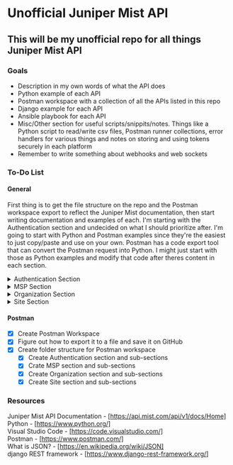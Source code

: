 # Unofficial Juniper Mist API #

## This will be my unofficial repo for all things Juniper Mist API ##

### Goals ###

* Description in my own words of what the API does
* Python example of each API
* Postman workspace with a collection of all the APIs listed in this repo
* Django example for each API
* Ansible playbook for each API
* Misc/Other section for useful scripts/snippits/notes. Things like a Python script to read/write csv files, Postman runner collections, error handlers for various things and notes on storing and using tokens securely in each platform
* Remember to write something about webhooks and web sockets

### To-Do List ###

#### General ####

First thing is to get the file structure on the repo and the Postman workspace export to reflect the Juniper Mist documentation, then start writing documentation and examples of each. I'm starting with the Authentication section and undecided on what I should prioritize after. I'm going to start with Python and Postman examples since they're the easiest to just copy/paste and use on your own. Postman  has a code export tool that can convert the Postman request into Python. I might just start with those as Python examples and modify that code after theres content in each section.

<details>
<summary>Authentication Section</summary>

* [ ] API Token
  * [ ] Documentation
  * [ ] Postman Example
  * [ ] Python Example
  * [ ] Ansible Example
* [ ] Audit Logs
  * [ ] Documentation
  * [ ] Postman Example
  * [ ] Python Example
  * [ ] Ansible Example
* [ ] Integration
  * [ ] Documentation
  * [ ] Postman Example
  * [ ] Python Example
  * [ ] Ansible Example
* [ ] Leave
  * [ ] Documentation
  * [ ] Postman Example
  * [ ] Python Example
  * [ ] Ansible Example
* [ ] Login
  * [ ] Documentation
  * [ ] Postman Example
  * [ ] Python Example
  * [ ] Ansible Example
* [ ] Misc
  * [ ] Documentation
  * [ ] Postman Example
  * [ ] Python Example
  * [ ] Ansible Example
* [ ] Privileges
  * [ ] Documentation
  * [ ] Postman Example
  * [ ] Python Example
  * [ ] Ansible Example
* [ ] Register
  * [ ] Documentation
  * [ ] Postman Example
  * [ ] Python Example
  * [ ] Ansible Example

</details>

<details>
<summary>MSP Section</summary>

* [ ] Audit Logs
  * [ ] Documentation
  * [ ] Postman Example
  * [ ] Python Example
  * [ ] Ansible Example
* [ ] License
  * [ ] Documentation
  * [ ] Postman Example
  * [ ] Python Example
  * [ ] Ansible Example
* [ ] MSP Admins
  * [ ] Documentation
  * [ ] Postman Example
  * [ ] Python Example
  * [ ] Ansible Example
* [ ] MSP Insights
  * [ ] Documentation
  * [ ] Postman Example
  * [ ] Python Example
  * [ ] Ansible Example
* [ ] Org Group
  * [ ] Documentation
  * [ ] Postman Example
  * [ ] Python Example
  * [ ] Ansible Example

</details>

<details>
<summary>Organization Section</summary>

* [ ] Admins
  * [ ] Documentation
  * [ ] Postman Example
  * [ ] Python Example
  * [ ] Ansible Example
* [ ] AP Template
  * [ ] Documentation
  * [ ] Postman Example
  * [ ] Python Example
  * [ ] Ansible Example
* [ ] API Token
  * [ ] Documentation
  * [ ] Postman Example
  * [ ] Python Example
  * [ ] Ansible Example
* [ ] Audit Logs
  * [ ] Documentation
  * [ ] Postman Example
  * [ ] Python Example
  * [ ] Ansible Example
* [ ] Custom Roles
  * [ ] Documentation
  * [ ] Postman Example
  * [ ] Python Example
  * [ ] Ansible Example
* [ ] Device Profile
  * [ ] Documentation
  * [ ] Postman Example
  * [ ] Python Example
  * [ ] Ansible Example
* [ ] EVPN
  * [ ] Documentation
  * [ ] Postman Example
  * [ ] Python Example
  * [ ] Ansible Example
* [ ] Gateway Template
  * [ ] Documentation
  * [ ] Postman Example
  * [ ] Python Example
  * [ ] Ansible Example
* [ ] Installer APIs
  * [ ] Documentation
  * [ ] Postman Example
  * [ ] Python Example
  * [ ] Ansible Example
* [ ] Inventory
  * [ ] Documentation
  * [ ] Postman Example
  * [ ] Python Example
  * [ ] Ansible Example
* [ ] License
  * [ ] Documentation
  * [ ] Postman Example
  * [ ] Python Example
  * [ ] Ansible Example
* [ ] Map Import
  * [ ] Documentation
  * [ ] Postman Example
  * [ ] Python Example
  * [ ] Ansible Example
* [ ] Network Template
  * [ ] Documentation
  * [ ] Postman Example
  * [ ] Python Example
  * [ ] Ansible Example
* [ ] Networks
  * [ ] Documentation
  * [ ] Postman Example
  * [ ] Python Example
  * [ ] Ansible Example
* [ ] Org
  * [ ] Documentation
  * [ ] Postman Example
  * [ ] Python Example
  * [ ] Ansible Example
* [ ] Org Asset
  * [ ] Documentation
  * [ ] Postman Example
  * [ ] Python Example
  * [ ] Ansible Example
* [ ] Org Asset Filters
  * [ ] Documentation
  * [ ] Postman Example
  * [ ] Python Example
  * [ ] Ansible Example
* [ ] Org PSK
  * [ ] Documentation
  * [ ] Postman Example
  * [ ] Python Example
  * [ ] Ansible Example
* [ ] Org Report (Under development)
  * [ ] Documentation
  * [ ] Postman Example
  * [ ] Python Example
  * [ ] Ansible Example
* [ ] Org Setting
  * [ ] Documentation
  * [ ] Postman Example
  * [ ] Python Example
  * [ ] Ansible Example
* [ ] Org Stats
  * [ ] Documentation
  * [ ] Postman Example
  * [ ] Python Example
  * [ ] Ansible Example
* [ ] Org Webhooks
  * [ ] Documentation
  * [ ] Postman Example
  * [ ] Python Example
  * [ ] Ansible Example
* [ ] Org Wlan
  * [ ] Documentation
  * [ ] Postman Example
  * [ ] Python Example
  * [ ] Ansible Example
* [ ] Org Wxlan Rules
  * [ ] Documentation
  * [ ] Postman Example
  * [ ] Python Example
  * [ ] Ansible Example
* [ ] Org Wxlan Tags
  * [ ] Documentation
  * [ ] Postman Example
  * [ ] Python Example
  * [ ] Ansible Example
* [ ] Org Wxlan Tunnel
  * [ ] Documentation
  * [ ] Postman Example
  * [ ] Python Example
  * [ ] Ansible Example
* [ ] PSK Portal
  * [ ] Documentation
  * [ ] Postman Example
  * [ ] Python Example
  * [ ] Ansible Example
* [ ] RF Template
  * [ ] Documentation
  * [ ] Postman Example
  * [ ] Python Example
  * [ ] Ansible Example
* [ ] SDK Client
  * [ ] Documentation
  * [ ] Postman Example
  * [ ] Python Example
  * [ ] Ansible Example
* [ ] SDK Invite
  * [ ] Documentation
  * [ ] Postman Example
  * [ ] Python Example
  * [ ] Ansible Example
* [ ] SDK Template
  * [ ] Documentation
  * [ ] Postman Example
  * [ ] Python Example
  * [ ] Ansible Example
* [ ] Service Policies
  * [ ] Documentation
  * [ ] Postman Example
  * [ ] Python Example
  * [ ] Ansible Example
* [ ] Services
  * [ ] Documentation
  * [ ] Postman Example
  * [ ] Python Example
  * [ ] Ansible Example
* [ ] Site Groups
  * [ ] Documentation
  * [ ] Postman Example
  * [ ] Python Example
  * [ ] Ansible Example
* [ ] Template
  * [ ] Documentation
  * [ ] Postman Example
  * [ ] Python Example
  * [ ] Ansible Example
* [ ] Tickets
  * [ ] Documentation
  * [ ] Postman Example
  * [ ] Python Example
  * [ ] Ansible Example
* [ ] VPN
  * [ ] Documentation
  * [ ] Postman Example
  * [ ] Python Example
  * [ ] Ansible Example

</details>

<details>
<summary>Site Section</summary>

* [ ] Alarms
  * [ ] Documentation
  * [ ] Postman Example
  * [ ] Python Example
  * [ ] Ansible Example
* [ ] Asset Filters
  * [ ] Documentation
  * [ ] Postman Example
  * [ ] Python Example
  * [ ] Ansible Example
* [ ] Assets
  * [ ] Documentation
  * [ ] Postman Example
  * [ ] Python Example
  * [ ] Ansible Example
* [ ] Beacons
  * [ ] Documentation
  * [ ] Postman Example
  * [ ] Python Example
  * [ ] Ansible Example
* [ ] Client Stats
  * [ ] Documentation
  * [ ] Postman Example
  * [ ] Python Example
  * [ ] Ansible Example
* [ ] Const
  * [ ] Documentation
  * [ ] Postman Example
  * [ ] Python Example
  * [ ] Ansible Example
* [ ] Device
  * [ ] Documentation
  * [ ] Postman Example
  * [ ] Python Example
  * [ ] Ansible Example
* [ ] Device Stats
  * [ ] Documentation
  * [ ] Postman Example
  * [ ] Python Example
  * [ ] Ansible Example
* [ ] Discovered Switch Metrics Search
  * [ ] Documentation
  * [ ] Postman Example
  * [ ] Python Example
  * [ ] Ansible Example
* [ ] Discovered Switches
  * [ ] Documentation
  * [ ] Postman Example
  * [ ] Python Example
  * [ ] Ansible Example
* [ ] EVPN
  * [ ] Documentation
  * [ ] Postman Example
  * [ ] Python Example
  * [ ] Ansible Example
* [ ] HA Cluster
  * [ ] Documentation
  * [ ] Postman Example
  * [ ] Python Example
  * [ ] Ansible Example
* [ ] Insights
  * [ ] Documentation
  * [ ] Postman Example
  * [ ] Python Example
  * [ ] Ansible Example
* [ ] Location
  * [ ] Documentation
  * [ ] Postman Example
  * [ ] Python Example
  * [ ] Ansible Example
* [ ] Machine Learning
  * [ ] Documentation
  * [ ] Postman Example
  * [ ] Python Example
  * [ ] Ansible Example
* [ ] Map
  * [ ] Documentation
  * [ ] Postman Example
  * [ ] Python Example
  * [ ] Ansible Example
* [ ] Packet Capture
  * [ ] Documentation
  * [ ] Postman Example
  * [ ] Python Example
  * [ ] Ansible Example
* [ ] PSK
  * [ ] Documentation
  * [ ] Postman Example
  * [ ] Python Example
  * [ ] Ansible Example
* [ ] Report (under development)
  * [ ] Documentation
  * [ ] Postman Example
  * [ ] Python Example
  * [ ] Ansible Example
* [ ] RF Glass
  * [ ] Documentation
  * [ ] Postman Example
  * [ ] Python Example
  * [ ] Ansible Example
* [ ] RF Glass Recording
  * [ ] Documentation
  * [ ] Postman Example
  * [ ] Python Example
  * [ ] Ansible Example
* [ ] Rogue Detection and Mitigation
  * [ ] Documentation
  * [ ] Postman Example
  * [ ] Python Example
  * [ ] Ansible Example
* [ ] RRM
  * [ ] Documentation
  * [ ] Postman Example
  * [ ] Python Example
  * [ ] Ansible Example
* [ ] RSSI Zone
  * [ ] Documentation
  * [ ] Postman Example
  * [ ] Python Example
  * [ ] Ansible Example
* [ ] Site
  * [ ] Documentation
  * [ ] Postman Example
  * [ ] Python Example
  * [ ] Ansible Example
* [ ] Site 128T (SSR)
  * [ ] Documentation
  * [ ] Postman Example
  * [ ] Python Example
  * [ ] Ansible Example
* [ ] Site MxEdge
  * [ ] Documentation
  * [ ] Postman Example
  * [ ] Python Example
  * [ ] Ansible Example
* [ ] Site Setting
  * [ ] Documentation
  * [ ] Postman Example
  * [ ] Python Example
  * [ ] Ansible Example
* [ ] Subscriptions
  * [ ] Documentation
  * [ ] Postman Example
  * [ ] Python Example
  * [ ] Ansible Example
* [ ] Unconnected Client Location
  * [ ] Documentation
  * [ ] Postman Example
  * [ ] Python Example
  * [ ] Ansible Example
* [ ] Virtual Beacons
  * [ ] Documentation
  * [ ] Postman Example
  * [ ] Python Example
  * [ ] Ansible Example
* [ ] Virtual Chassis
  * [ ] Documentation
  * [ ] Postman Example
  * [ ] Python Example
  * [ ] Ansible Example
* [ ] Webhooks
  * [ ] Documentation
  * [ ] Postman Example
  * [ ] Python Example
  * [ ] Ansible Example
* [ ] WXLAN
  * [ ] Documentation
  * [ ] Postman Example
  * [ ] Python Example
  * [ ] Ansible Example
* [ ] Zone
  * [ ] Documentation
  * [ ] Postman Example
  * [ ] Python Example
  * [ ] Ansible Example
* [ ] Zone Stats
  * [ ] Documentation
  * [ ] Postman Example
  * [ ] Python Example
  * [ ] Ansible Example
  
</details>

#### Postman ####

* [x] Create Postman Workspace
* [x] Figure out how to export it to a file and save it on GitHub
* [x] Create folder structure for Postman workspace
  * [x] Create Authentication section and sub-sections
  * [x] Crate MSP section and sub-sections
  * [x] Create Organization section and sub-sections
  * [x] Create Site section and sub-sections

### Resources ###

Juniper Mist API Documentation - [https://api.mist.com/api/v1/docs/Home]  
Python - [https://www.python.org/]  
Visual Studio Code - [https://code.visualstudio.com/]  
Postman - [https://www.postman.com/]  
What is JSON? - [https://en.wikipedia.org/wiki/JSON]  
django REST framework - [https://www.django-rest-framework.org/]  
